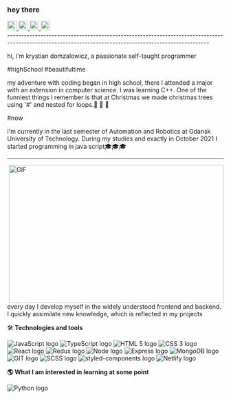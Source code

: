 ### hey there

<div>
    <a href='https://www.facebook.com/krystian.domzalowicz/'>
        <img  width='22px' src='https://cdn-icons-png.flaticon.com/512/733/733547.png'/>
    </a>
     <a  href='https://www.instagram.com/krystiandomzalowicz/'>
        <img  width='22px'src='https://cdn-icons-png.flaticon.com/512/2111/2111463.png'/>
    </a>
     <a  href='https://www.twitch.tv/krystian0_'>
        <img  width='22px' src='https://cdn-icons-png.flaticon.com/512/2111/2111668.png'/>
    </a>
     <a  href='https://twitter.com/'>
        <img  width='22px' src='https://cdn-icons-png.flaticon.com/512/733/733579.png'/>
    </a>
</div>
-------------------------------------------------------------------------------------------------------------------------------------------------------

hi, i'm krystian domzalowicz, a passionate self-taught programmer

#highSchool #beautifultime

my adventure with coding began in high school, there I attended a major with an extension in computer science. I was learning C++. One of the funniest things I remember is that at Christmas we made christmas trees using '#' and nested for loops.:christmas_tree: :christmas_tree: :christmas_tree:

#now

i'm currently in the last semester of Automation and Robotics at Gdansk University of Technology. During my studies and exactly in October 2021 I started programming in java script:mortar_board::mortar_board::mortar_board:

---------------------------------------------------------------------------------------------------------------------------------

<img align="right" alt="GIF" src="https://media.giphy.com/media/QHE5gWI0QjqF2/giphy.gif" width="500" height="320" />every day I develop myself in the widely understood frontend and backend. I quickly assimilate new knowledge, which is reflected in my projects



🛠  **Technologies and tools**

<div>
    <img src="https://img.shields.io/badge/JavaScript-323330?style=for-the-badge&logo=javascript&logoColor=F7DF1E" alt="JavaScript logo" title="JavaScript" />
    <img src="https://img.shields.io/badge/TypeScript-007ACC?style=for-the-badge&logo=typescript&logoColor=white" alt="TypeScript logo" title="TypeScript" />
    <img src="https://img.shields.io/badge/HTML5-E34F26?style=for-the-badge&logo=html5&logoColor=white" alt="HTML 5 logo" title="HTML 5" />
    <img src="https://img.shields.io/badge/CSS3-1572B6?style=for-the-badge&logo=css3&logoColor=white" alt="CSS 3 logo" title="CSS 3" />
    <img src="https://img.shields.io/badge/React-20232A?style=for-the-badge&logo=react&logoColor=61DAFB" alt="React logo" title="React" />
    <img src="https://img.shields.io/badge/Redux-593D88?style=for-the-badge&logo=redux&logoColor=white" alt="Redux logo" title="Redux" />
    <img src="https://img.shields.io/badge/Node.js-43853D?style=for-the-badge&logo=node.js&logoColor=white" alt="Node logo" title="Node" />
    <img src="https://img.shields.io/badge/Express.js-404D59?style=for-the-badge" alt="Express logo" title="Express" />
    <img src="https://img.shields.io/badge/MongoDB-4EA94B?style=for-the-badge&logo=mongodb&logoColor=white" alt="MongoDB logo" title="MongoDB" />
       <img src="https://img.shields.io/badge/GIT-E44C30?style=for-the-badge&logo=git&logoColor=white" alt="GIT logo" title="GIT" />
     <img src="https://img.shields.io/badge/Sass-CC6699?style=for-the-badge&logo=sass&logoColor=white" alt="SCSS logo" title="SCSS" />
     <img src="https://img.shields.io/badge/styled--components-DB7093?style=for-the-badge&logo=styled-components&logoColor=white" alt="styled-components logo" title="Styled Components" />
     <img src="https://img.shields.io/badge/Netlify-00C7B7?style=for-the-badge&logo=netlify&logoColor=white" alt="Netlify logo" title="Netlify" />
</div>

**:earth_americas: What I am interested in learning at some point**

<div>
    <img src="https://img.shields.io/badge/Python-14354C?style=for-the-badge&logo=python&logoColor=white" alt="Python logo" title="Python" />
    <div/>

 








